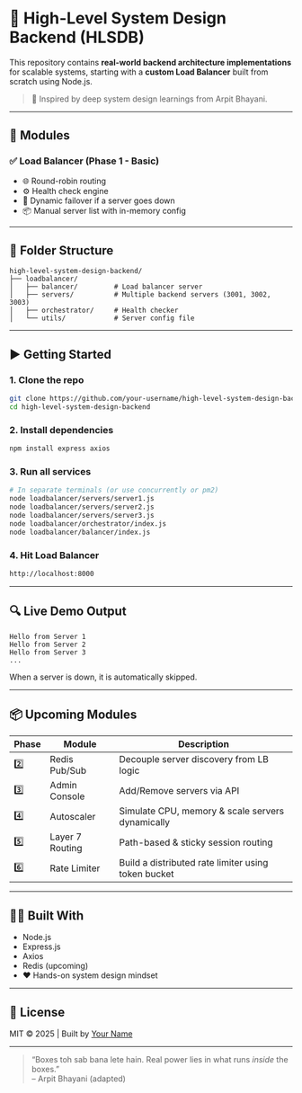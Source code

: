 

# 🧠 High-Level System Design Backend (HLSDB)

This repository contains **real-world backend architecture implementations** for scalable systems, starting with a **custom Load Balancer** built from scratch using Node.js.

> 🎯 Inspired by deep system design learnings from Arpit Bhayani.

---

## 🚀 Modules

### ✅ Load Balancer (Phase 1 - Basic)

- 🌐 Round-robin routing
- ⚙️ Health check engine
- 🔄 Dynamic failover if a server goes down
- 📦 Manual server list with in-memory config

---

## 📁 Folder Structure

```
high-level-system-design-backend/
├── loadbalancer/
│   ├── balancer/         # Load balancer server
│   ├── servers/          # Multiple backend servers (3001, 3002, 3003)
│   ├── orchestrator/     # Health checker
│   └── utils/            # Server config file
```

---

## ▶️ Getting Started

### 1. Clone the repo
```bash
git clone https://github.com/your-username/high-level-system-design-backend.git
cd high-level-system-design-backend
```

### 2. Install dependencies
```bash
npm install express axios
```

### 3. Run all services
```bash
# In separate terminals (or use concurrently or pm2)
node loadbalancer/servers/server1.js
node loadbalancer/servers/server2.js
node loadbalancer/servers/server3.js
node loadbalancer/orchestrator/index.js
node loadbalancer/balancer/index.js
```

### 4. Hit Load Balancer
```bash
http://localhost:8000
```

---

## 🔍 Live Demo Output

```
Hello from Server 1
Hello from Server 2
Hello from Server 3
...
```

When a server is down, it is automatically skipped.

---

## 📦 Upcoming Modules

| Phase | Module | Description |
|-------|--------|-------------|
| 2️⃣ | Redis Pub/Sub | Decouple server discovery from LB logic |
| 3️⃣ | Admin Console | Add/Remove servers via API |
| 4️⃣ | Autoscaler | Simulate CPU, memory & scale servers dynamically |
| 5️⃣ | Layer 7 Routing | Path-based & sticky session routing |
| 6️⃣ | Rate Limiter | Build a distributed rate limiter using token bucket |

---

## 👨‍💻 Built With

- Node.js
- Express.js
- Axios
- Redis (upcoming)
- ❤️ Hands-on system design mindset

---

## 📜 License

MIT © 2025 | Built by [Your Name](https://github.com/your-username)

---

> “Boxes toh sab bana lete hain. Real power lies in what runs *inside* the boxes.”  
> – Arpit Bhayani (adapted)
